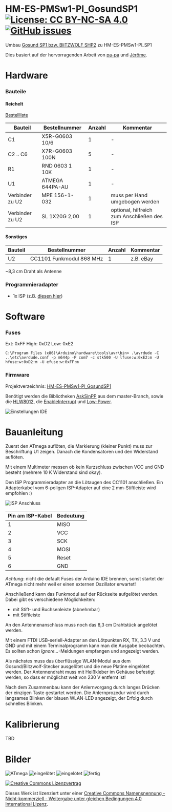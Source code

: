 # HM-ES-PMSw1-Pl_GosundSP1     [![License: CC BY-NC-SA 4.0](https://img.shields.io/badge/License-CC%20BY--NC--SA%204.0-lightgrey.svg)](https://creativecommons.org/licenses/by-nc-sa/4.0/)     [![GitHub issues](https://img.shields.io/github/issues/stan23/HM-ES-PMSw1-Pl_GosundSP1.svg)](https://github.com/stan23/HM-ES-PMSw1-Pl_GosundSP1/issues)

Umbau [Gosund SP1 bzw. BliTZWOLF SHP2](https://www.blitzwolf.com/Wifi-Smart-Socket-EU-p-244.html) zu HM-ES-PMSw1-Pl_SP1

Dies basiert auf der hervorragenden Arbeit von [pa-pa](https://github.com/pa-pa/AskSinPP) und [Jérôme](https://github.com/jp112sdl/Beispiel_AskSinPP).


# Hardware

### Bauteile

#### Reichelt

[Bestellliste](https://www.reichelt.de/my/1519439)

Bauteil                  | Bestellnummer   | Anzahl | Kommentar
------------------------ | --------------- | ------ | ---------
C1                       | X5R-G0603 10/6  |   1    | -
C2 .. C6                 | X7R-G0603 100N  |   5    | -
R1                       | RND 0603 1 10K  |   1    | -
U1                       | ATMEGA 644PA-AU |   1    | -
Verbinder zu U2          | MPE 156-1-032   |   1    | muss per Hand umgebogen werden
Verbinder zu U2          | SL 1X20G 2,00   |   1    | optional, hilfreich zum Anschließen des ISP


#### Sonstiges

Bauteil | Bestellnummer            | Anzahl | Kommentar
------- | ------------------------ | ------ | ---------
U2      | CC1101 Funkmodul 868 MHz |   1    | z.B. [eBay](https://www.ebay.de/itm/272455136087)

~8,3 cm Draht als Antenne


### Programmieradapter
- 1x ISP (z.B. [diesen hier](https://www.diamex.de/dxshop/USB-ISP-Programmer-fuer-Atmel-AVR-Rev2))


# Software

### Fuses
Ext:  0xFF
High: 0xD2
Low:  0xE2

`C:\Program Files (x86)\Arduino\hardware\tools\avr\bin> .\avrdude -C ..\etc\avrdude.conf -p m644p -P com7 -c stk500 -U lfuse:w:0xE2:m -U hfuse:w:0xD2:m -U efuse:w:0xFF:m`


### Firmware

Projektverzeichnis: [HM-ES-PMSw1-Pl_GosundSP1](https://github.com/jp112sdl/Beispiel_AskSinPP/tree/master/examples/HM-ES-PMSw1-Pl_GosundSP1)

Benötigt werden die Bibliotheken [AskSinPP](https://github.com/pa-pa/AskSinPP) aus dem master-Branch, sowie die [HLW8012](https://github.com/xoseperez/hlw8012), die [EnableInterrupt](https://github.com/GreyGnome/EnableInterrupt) und [Low-Power](https://github.com/rocketscream/Low-Power).

![Einstellungen IDE](https://github.com/stan23/HM-ES-PMSw1-Pl_GosundSP1/blob/master/Bilder/ArduinoIDE_Auswahl_Controller.png)



# Bauanleitung

Zuerst den ATmega auflöten, die Markierung (kleiner Punkt) muss zur Beschriftung U1 zeigen.
Danach die Kondensatoren und den Widerstand auflöten.

Mit einem Multimeter messen ob kein Kurzschluss zwischen VCC und GND besteht (mehrere 10 K Widerstand sind okay).

Den ISP Programmieradapter an die Lötaugen des CC1101 anschließen. Ein Adapterkabel vom 6-poligen ISP-Adapter auf eine 2 mm-Stiftleiste wird empfohlen :)

![ISP Anschluss](https://github.com/stan23/HM-ES-PMSw1-Pl_GosundSP1/blob/master/Bilder/Platine_ISP_Beschriftung.jpg)

Pin am ISP-Kabel | Bedeutung
---------------- | ----------
1                | MISO
2                | VCC
3                | SCK
4                | MOSI
5                | Reset
6                | GND


*Achtung*: nicht die default Fuses der Arduino IDE brennen, sonst startet der ATmega nicht mehr weil er einen externen Oszillator erwartet!

Anschließend kann das Funkmodul auf der Rückseite aufgelötet werden. Dabei gibt es verschiedene Möglichkeiten:
- mit Stift- und Buchsenleiste (abnehmbar)
- mit Stiftleiste

An den Antennenanschluss muss noch das 8,3 cm Drahtstück angelötet werden.

Mit einem FTDI USB-seriell-Adapter an den Lötpunkten RX, TX, 3.3 V und GND und mit einem Terminalprogramm kann man die Ausgabe beobachten. Es sollten schon *Ignore...*-Meldungen empfangen und angezeigt werden.

Als nächstes muss das überflüssige WLAN-Modul aus dem Gosund/Blitzwolf-Stecker ausgelötet und die neue Platine eingelötet werden. Der Antennendraht muss mit Heißkleber im Gehäuse befestigt werden, so dass er möglichst weit von 230 V entfernt ist!

Nach dem Zusammenbau kann der Anlernvorgang durch langes Drücken der einzigen Taste gestartet werden. Die Anlernprozedur wird durch langsames Blinken der blauen WLAN-LED angezeigt, der Erfolg durch schnelles Blinken.


# Kalibrierung

TBD


# Bilder

![ATmega](https://github.com/stan23/HM-ES-PMSw1-Pl_GosundSP1/blob/master/Bilder/Platine_Vorderseite_bestückt.jpg)
![eingelötet](https://github.com/stan23/HM-ES-PMSw1-Pl_GosundSP1/blob/master/Bilder/Platine_Rückseite_bestückt_1.jpg)
![eingelötet](https://github.com/stan23/HM-ES-PMSw1-Pl_GosundSP1/blob/master/Bilder/Platine_Rückseite_bestückt_2.jpg)
![fertig](https://github.com/stan23/HM-ES-PMSw1-Pl_GosundSP1/blob/master/Bilder/IMG_20180824_112826.jpg)


[![Creative Commons Lizenzvertrag](https://i.creativecommons.org/l/by-nc-sa/4.0/88x31.png)](http://creativecommons.org/licenses/by-nc-sa/4.0/)

Dieses Werk ist lizenziert unter einer [Creative Commons Namensnennung - Nicht-kommerziell - Weitergabe unter gleichen Bedingungen 4.0 International Lizenz](http://creativecommons.org/licenses/by-nc-sa/4.0/).
